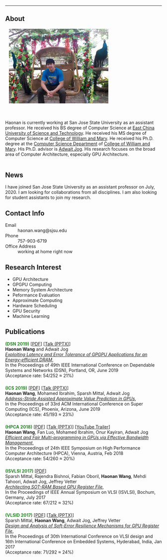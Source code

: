 * * *
## About
<div id="container2">
<div class="box1">
<h6>&nbsp;&nbsp;&nbsp;<img src="docs/icon_1.jpg" height="240" width="320"/></h6>
</div>
<div class="box2">
<br>
Haonan is currently working at San Jose State University as an assistant professor. He received his BS degree of Computer Science at <a href="http://www.ecust.edu.cn/_t41/main.htm">East China University of Science and Technology</a>. He received his MS degree of Computer Science at <a href="http://www.wm.edu/">College of William and Mary</a>. He received his Ph.D. degree at the <a href="http://www.wm.edu/as/computerscience/?svr=web">Computer Science Department</a> of <a href="http://www.wm.edu/">College of William and Mary</a>. His Ph.D. advisor is <a href="http://adwaitjog.github.io">Adwait Jog</a>. His research focuses on the broad area of Computer Architecture, especially GPU Architecture.
</div>
</div>
<br>

## News
I have joined San Jose State University as an assistant professor on July, 2020. I am looking for collaborations from all disciplines. I am also looking for student assistants to join my research.

## Contact Info
<dl>
<dt>Email</dt>
<dd>haonan.wang@sjsu.edu</dd>
<dt>Phone</dt>
<dd>757-903-6719</dd>
<dt>Office Address</dt>
<dd>working at home right now</dd>
</dl>

## Research Interest
- GPU Architecture
- GPGPU Computing
- Memory System Architecture
- Peformance Evaluation
- Approximate Computing
- Hardware Scheduling
- GPU Security
- Machine Learning

## Publications
<p><b><span style="color: forestgreen">(DSN 2019)</span></b> 
[<a href="http://adwaitjog.github.io/docs/pdf/lmc-dsn19.pdf">PDF</a>]
[<a href="http://adwaitjog.github.io/docs/pptx/LMC_DSN2019-Slides.pptx">Talk (PPTX)</a>] <br />
<strong>Haonan Wang</strong> and Adwait Jog <br />
<a href="http://adwaitjog.github.io/docs/pdf/lmc-dsn19.pdf"><i>Exploiting Latency and Error Tolerance of GPGPU Applications for an Energy-efficient DRAM</i></a>, <br />
In the Proceedings of 49th IEEE International Conference on Dependable Systems and Networks
(DSN), Portland, OR, June 2019 <br />
(Acceptance rate: 54/252 ≈ 21%) <br /></p>
<h3></h3>
<p><b><span style="color: forestgreen">(ICS 2019)</span></b> 
[<a href="http://adwaitjog.github.io/docs/pdf/asap-ics19.pdf">PDF</a>] 
[<a href="http://adwaitjog.github.io/docs/pptx/ASAP_ICS2019-Slides.pptx">Talk (PPTX)</a>] <br />
<strong>Haonan Wang</strong>, Mohamed Ibrahim, Sparsh Mittal, Adwait Jog <br />
<a href="http://adwaitjog.github.io/coming.html"><i>Address-Stride Assisted Approximate Value Prediction in GPUs</i></a>, <br />
In the Proceedings of 33rd ACM International Conference on Super Computing (ICS), 
Phoenix, Arizona, June 2019 <br />
(Acceptance rate: 45/193 ≈ 23%) <br /></p>
<h3></h3>
<p><b><span style="color: forestgreen">(HPCA 2018)</span></b>
[<a href="http://adwaitjog.github.io/docs/pdf/pbs-hpca18.pdf">PDF</a>]
[<a href="http://adwaitjog.github.io/docs/pptx/pbs-hpca18.pptx">Talk (PPTX)</a>] 
[<a href="https://youtu.be/lz6jioFjD6k">YouTube Trailer</a>] <br />
<strong>Haonan Wang</strong>, Fan Luo, Mohamed Ibrahim, Onur Kayiran, Adwait Jog <br />
<a href="http://adwaitjog.github.io/docs/pdf/pbs-hpca18.pdf"><i>Efficient and Fair Multi-programming in GPUs via Effective Bandwidth Management</i></a>, <br />
In the Proceedings of 24th IEEE Symposium on High Performance Computer Architecture (HPCA), Vienna, Austria, Feb 2018  <br /> 
(Acceptance rate: 54/260 ≈ 20%) <br /></p>
<h3></h3>
<p><b><span style="color: forestgreen">(ISVLSI 2017)</span></b>
[<a href="http://adwaitjog.github.io/docs/pdf/sotram-isvlsi17.pdf">PDF</a>] <br />
Sparsh Mittal, Rajendra Bishnoi, Fabian Oboril, <strong>Haonan Wang</strong>, Mehdi Tahoori, Adwait Jog, Jeffrey Vetter <br />
<a href="http://adwaitjog.github.io/docs/pdf/sotram-isvlsi17.pdf"><i>Architecting SOT-RAM Based GPU Register File</i></a>, <br />
In the Proceedings of IEEE Annual Symposium on VLSI (ISVLSI), Bochum, Germany, July 2017 <br />
(Acceptance rate: 67/212 ≈ 32%) <br /></p>
<h3></h3>
<p><b><span style="color: forestgreen">(VLSID 2017)</span></b>
[<a href="http://adwaitjog.github.io/docs/pdf/GPU-SE-VLSID-2017.pdf">PDF</a>]
[<a href="http://adwaitjog.github.io/docs/pptx/GPU-SE-VLSID-2017.pptx">Talk (PPTX)</a>] <br />
Sparsh Mittal, <strong>Haonan Wang</strong>, Adwait Jog, Jeffrey Vetter <br />
<a href="http://adwaitjog.github.io/docs/pdf/GPU-SE-VLSID-2017.pdf"><i>Design and Analysis of Soft-Error Resilience Mechanisms for GPU Register File</i></a>, <br />
In the Proceedings of 30th International Conference on VLSI design and 16th International Conference on Embedded Systems, 
Hyderabad, India, Jan 2017 <br />
(Acceptance rate: 71/292 ≈ 24%) <br /></p>
<h3></h3>
